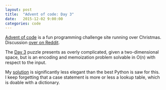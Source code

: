 ```yaml
---
layout: post
title:  "Advent of code: Day 3"
date:   2015-12-02 9:00:00
categories: code 
---
```


[Advent of code][advent] is a fun programming challenge site running over Christmas. Discussion [over on Reddit][reddit].

The [Day 3][day] puzzle presents as overly complicated, given a two-dimensional space, but is an encoding and memoization problem solvable in O(n) with respect to the input.

My [solution][code] is significantly less elegant than the best Python is saw for this. I keep forgetting that a case statement is more or less a lookup table, which is doable with a dictionary.

[advent]: http://adventofcode.com
[reddit]: https://www.reddit.com/r/adventofcode/
[day]: http://adventofcode.com/day/3
[code]: https://github.com/bildzeitung/adventofcode/tree/master/3
